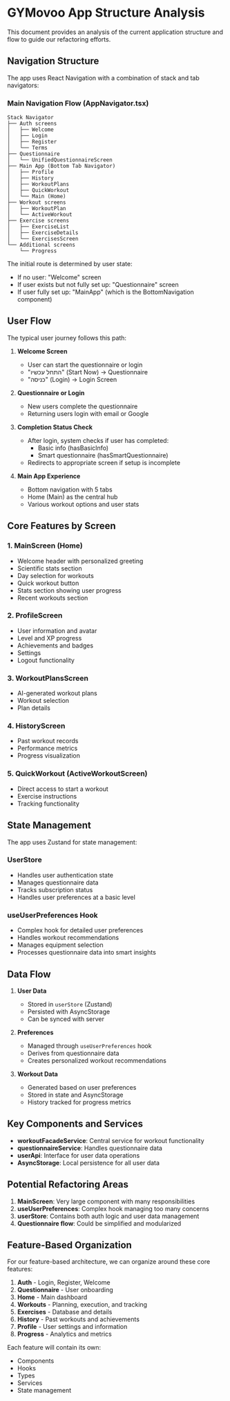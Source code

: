# GYMovoo App Structure Analysis

This document provides an analysis of the current application structure and flow to guide our refactoring efforts.

## Navigation Structure

The app uses React Navigation with a combination of stack and tab navigators:

### Main Navigation Flow (AppNavigator.tsx)

```
Stack Navigator
├── Auth screens
│   ├── Welcome
│   ├── Login
│   ├── Register
│   └── Terms
├── Questionnaire
│   └── UnifiedQuestionnaireScreen
├── Main App (Bottom Tab Navigator)
│   ├── Profile
│   ├── History
│   ├── WorkoutPlans
│   ├── QuickWorkout
│   └── Main (Home)
├── Workout screens
│   ├── WorkoutPlan
│   └── ActiveWorkout
├── Exercise screens
│   ├── ExerciseList
│   ├── ExerciseDetails
│   └── ExercisesScreen
└── Additional screens
    └── Progress
```

The initial route is determined by user state:

- If no user: "Welcome" screen
- If user exists but not fully set up: "Questionnaire" screen
- If user fully set up: "MainApp" (which is the BottomNavigation component)

## User Flow

The typical user journey follows this path:

1. **Welcome Screen**
   - User can start the questionnaire or login
   - "התחל עכשיו" (Start Now) → Questionnaire
   - "כניסה" (Login) → Login Screen

2. **Questionnaire or Login**
   - New users complete the questionnaire
   - Returning users login with email or Google

3. **Completion Status Check**
   - After login, system checks if user has completed:
     - Basic info (hasBasicInfo)
     - Smart questionnaire (hasSmartQuestionnaire)
   - Redirects to appropriate screen if setup is incomplete

4. **Main App Experience**
   - Bottom navigation with 5 tabs
   - Home (Main) as the central hub
   - Various workout options and user stats

## Core Features by Screen

### 1. MainScreen (Home)

- Welcome header with personalized greeting
- Scientific stats section
- Day selection for workouts
- Quick workout button
- Stats section showing user progress
- Recent workouts section

### 2. ProfileScreen

- User information and avatar
- Level and XP progress
- Achievements and badges
- Settings
- Logout functionality

### 3. WorkoutPlansScreen

- AI-generated workout plans
- Workout selection
- Plan details

### 4. HistoryScreen

- Past workout records
- Performance metrics
- Progress visualization

### 5. QuickWorkout (ActiveWorkoutScreen)

- Direct access to start a workout
- Exercise instructions
- Tracking functionality

## State Management

The app uses Zustand for state management:

### UserStore

- Handles user authentication state
- Manages questionnaire data
- Tracks subscription status
- Handles user preferences at a basic level

### useUserPreferences Hook

- Complex hook for detailed user preferences
- Handles workout recommendations
- Manages equipment selection
- Processes questionnaire data into smart insights

## Data Flow

1. **User Data**
   - Stored in `userStore` (Zustand)
   - Persisted with AsyncStorage
   - Can be synced with server

2. **Preferences**
   - Managed through `useUserPreferences` hook
   - Derives from questionnaire data
   - Creates personalized workout recommendations

3. **Workout Data**
   - Generated based on user preferences
   - Stored in state and AsyncStorage
   - History tracked for progress metrics

## Key Components and Services

- **workoutFacadeService**: Central service for workout functionality
- **questionnaireService**: Handles questionnaire data
- **userApi**: Interface for user data operations
- **AsyncStorage**: Local persistence for all user data

## Potential Refactoring Areas

1. **MainScreen**: Very large component with many responsibilities
2. **useUserPreferences**: Complex hook managing too many concerns
3. **userStore**: Contains both auth logic and user data management
4. **Questionnaire flow**: Could be simplified and modularized

## Feature-Based Organization

For our feature-based architecture, we can organize around these core features:

1. **Auth** - Login, Register, Welcome
2. **Questionnaire** - User onboarding
3. **Home** - Main dashboard
4. **Workouts** - Planning, execution, and tracking
5. **Exercises** - Database and details
6. **History** - Past workouts and achievements
7. **Profile** - User settings and information
8. **Progress** - Analytics and metrics

Each feature will contain its own:

- Components
- Hooks
- Types
- Services
- State management
